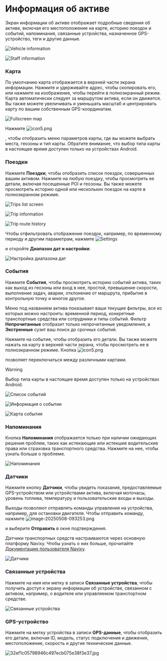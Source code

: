 # Информация об активе

Экран информации об активе отображает подробные сведения об активе, включая его местоположение на карте, историю поездок и событий, напоминания, связанные устройства, назначенное GPS-устройство, теги и другие данные.

![Vehicle information](attachments/583fbf3793aa4bdb9b081d365d96e488.png)

![Staff information](attachments/2918182b3b504c9e9e38b87a2546c6fa.png)

### Карта

По умолчанию карта отображается в верхней части экрана информации. Нажмите и удерживайте адрес, чтобы скопировать его, или нажмите на изображение, чтобы перейти в полноэкранный режим. Карта автоматически следует за маршрутом актива, если он движется. Вы также можете увеличивать и уменьшать масштаб и центрировать карту по вашим собственным GPS-координатам.

![Fullscreen map](attachments/e0d202aaedbf413abe860f827d642467.jpg)

Нажмите ![icon5.png](attachments/72b55e8f-c207-46df-bb7b-df4900c1db13)

 , чтобы отобразить меню параметров карты, где вы можете выбрать места, геозоны и тип карты. Обратите внимание, что выбор типа карты в настоящее время доступен только на устройствах Android.

### Поездки

Нажмите **Поездки**, чтобы отобразить список поездок, совершенных вашим активом. Нажмите на любую поездку, чтобы просмотреть ее детали, включая посещенные POI и геозоны. Вы также можете просмотреть историю одной или нескольких поездок на карте в полноэкранном режиме.

![Trips list screen](attachments/fa95d26a8d6746ce84782d9c9dba95a4.jpg)

![Trip information](attachments/1204380820b54cacb6321a96b6448788.jpg)

![Trip route history](attachments/c1a5d49e44094f9f8799d3d428b229c1.jpg)

Чтобы отфильтровать отображение поездок, например, по временному периоду и другим параметрам, нажмите ![Settings](attachments/image-20250328-095604.png)

 и откройте **Диапазон дат и настройки**:

![Настройка диапазона дат](attachments/d2aa7ab2a25b4099bcb2454aea231525.png)

### События

Нажмите **События**, чтобы просмотреть историю событий актива, таких как выход из геозоны или вход в нее, простой, превышение скорости, выполнение задач, аварии, отклонение от маршрута, прибытие в контрольную точку и многое другое.

Меню под названием актива показывает ваши текущие фильтры, все из которых можно настроить: временной период, конкретные транспортные средства или сотрудники и типы событий. Фильтр **Непрочитанные** отобразит только непрочитанные уведомления, а **Экстренные** сузит ваш поиск до срочных событий.

Нажмите на событие, чтобы отобразить его детали. Вы также можете нажать на карту в верхней части экрана, чтобы просмотреть ее в полноэкранном режиме. Кнопка ![icon5.png](attachments/72b55e8f-c207-46df-bb7b-df4900c1db13)

 позволяет переключаться между различными картами.

> [!WARNING]
> Выбор типа карты в настоящее время доступен только на устройствах Android.

![Список событий](attachments/249feec8849a4528a973ab913d0e4f5b.png)

![Информация о событии](attachments/e648931f42d14268b7ada04915204387.png)

![Карта события](attachments/f2bdf9090313458ab3814f3c56042f62.jpg)

### Напоминания

Кнопка **Напоминания** отображается только при наличии ожидающих решения проблем, таких как истекающие или истекшие водительские права или страховка транспортного средства. Нажмите на нее, чтобы узнать больше о проблеме.

![Напоминания](attachments/8382b3f4a9384751a7d31e3c090d67ed.jpg)

### Датчики

Нажмите кнопку **Датчики**, чтобы увидеть показания, предоставляемые GPS-устройством или устройствами актива, включая моточасы, уровень топлива, температуру и пользовательские входы и выходы.

Выходы позволяют отправлять команды управления на устройства, например, для остановки двигателя. Чтобы отправить команду, нажмите ![image-20250508-093253.png](attachments/image-20250508-093253.png)

 и выберите **Отправить** в окне подтверждения.

Датчики транспортных средств настраиваются через основную платформу Navixy. Чтобы узнать о них больше, прочитайте [Документацию пользователя Navixy](https://squaregps.atlassian.net/wiki/spaces/UDOCRU/pages/2922813861?atlOrigin=eyJpIjoiYWQxMzNkNmM2OTA5NGYwMThjMTAzZWE5MzI0OTUxMGUiLCJwIjoiYyJ9).

![Датчики](attachments/11e53acb0e8d44db8023c7001d939570.png)

### Связанные устройства

Нажмите на имя или метку в записи **Связанные устройства**, чтобы получить доступ к экрану информации об устройстве, связанном с активом, например, о водителе или управляемом транспортном средстве.

![Связанные устройства](attachments/032bb24500884aa7ab35ccfb5dd2eefc.png)

### GPS-устройство

Нажмите на метку устройства в записи **GPS-данные**, чтобы отобразить его детали, включая ID, модель, статус подключения и движения, местоположение, скорость и другие технические данные.

![32ef1c05798946c497ecb075e38f3e37.jpg](attachments/32ef1c05798946c497ecb075e38f3e37.jpg)